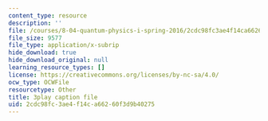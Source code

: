 ```yaml
---
content_type: resource
description: ''
file: /courses/8-04-quantum-physics-i-spring-2016/2cdc98fc3ae4f14ca66260f3d9b40275_GWMeYKUvj7Y.srt
file_size: 9577
file_type: application/x-subrip
hide_download: true
hide_download_original: null
learning_resource_types: []
license: https://creativecommons.org/licenses/by-nc-sa/4.0/
ocw_type: OCWFile
resourcetype: Other
title: 3play caption file
uid: 2cdc98fc-3ae4-f14c-a662-60f3d9b40275
---
```

